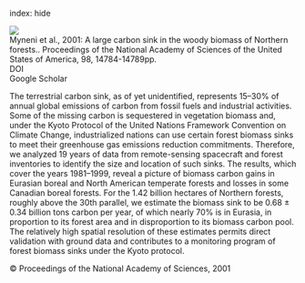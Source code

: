 index: hide

<div class="Citation">
    <div class="Citation-thumb CitationThumb-linked"  data-href="https://doi.org/10.1073/pnas.261555198">
      <img src="https://static.claimspace.cloud/climate-study-static/refs/thumbs/6/Myneni_et_al_2001-thumb.png" />
    </div>

  <div class="Citation-body">
    <div class="Citation-text">Myneni et al., 2001: A large carbon sink in the woody biomass of Northern forests.. <span class="Article-journal">Proceedings of the National Academy of Sciences of the United States of America, </span><span class="Article-volume">98, </span>14784-14789pp.</div>
    <div class="Citation-links">
      <div class="CitationLink" data-href="https://doi.org/10.1073/pnas.261555198">
        <div class="CitationLink-icon CitationLink-Doi"></div>
        <div class="CitationLink-text">DOI</div>
      </div>
      <div class="CitationLink" data-href="https://scholar.google.com/scholar?q=10.1073/pnas.261555198">
        <div class="CitationLink-icon CitationLink-Scholar"></div>
        <div class="CitationLink-text">Google Scholar</div>
      </div>
    </div>
  </div>
</div>

The terrestrial carbon sink, as of yet unidentified, represents 15–30% of annual global emissions of carbon from fossil fuels and industrial activities. Some of the missing carbon is sequestered in vegetation biomass and, under the Kyoto Protocol of the United Nations Framework Convention on Climate Change, industrialized nations can use certain forest biomass sinks to meet their greenhouse gas emissions reduction commitments. Therefore, we analyzed 19 years of data from remote-sensing spacecraft and forest inventories to identify the size and location of such sinks. The results, which cover the years 1981–1999, reveal a picture of biomass carbon gains in Eurasian boreal and North American temperate forests and losses in some Canadian boreal forests. For the 1.42 billion hectares of Northern forests, roughly above the 30th parallel, we estimate the biomass sink to be 0.68 ± 0.34 billion tons carbon per year, of which nearly 70% is in Eurasia, in proportion to its forest area and in disproportion to its biomass carbon pool. The relatively high spatial resolution of these estimates permits direct validation with ground data and contributes to a monitoring program of forest biomass sinks under the Kyoto protocol.

<div class="Citation-copy">
&copy; Proceedings of the National Academy of Sciences, 2001
</div>